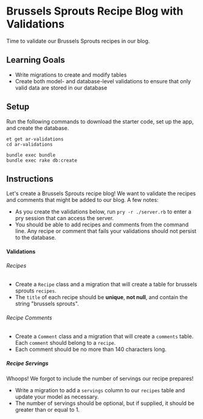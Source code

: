 # Brussels Sprouts Recipe Blog with Validations

Time to validate our Brussels Sprouts recipes in our blog.

## Learning Goals
* Write migrations to create and modify tables
* Create both model- and database-level validations to ensure that only valid data are stored in our database

## Setup
Run the following commands to download the starter code, set up the app, and create the database.

```no-highlight
et get ar-validations
cd ar-validations

bundle exec bundle
bundle exec rake db:create
```

## Instructions

Let's create a Brussels Sprouts recipe blog! We want to validate the recipes and comments that might be added to our blog. A few notes:

* As you create the validations below, run `pry -r ./server.rb` to enter a pry session that can access the server.
* You should be able to add recipes and comments from the command line. Any recipe or comment that fails your validations should not persist to the database.

#### Validations
###### Recipes
* Create a `Recipe` class and a migration that will create a table for brussels sprouts `recipes`.
* The `title` of each recipe should be **unique**, **not null**, and contain the string "brussels sprouts".

###### Recipe Comments
* Create a `Comment` class and a migration that will create a `comments` table. Each `comment` should belong to a `recipe`.
* Each comment should be no more than 140 characters long.

##### Recipe Servings
Whoops! We forgot to include the number of servings our recipe prepares!
* Write a migration to add a `servings` column to our `recipes` table and update your model as necessary.
* The number of servings should be optional, but if supplied, it should be greater than or equal to 1.
